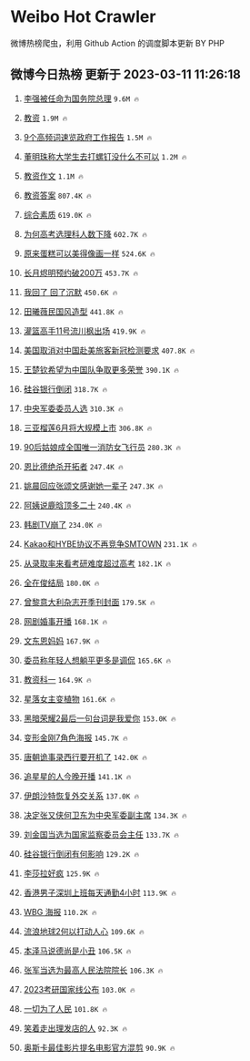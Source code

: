 # Weibo Hot Crawler 



微博热榜爬虫，利用 Github Action 的调度脚本更新 BY PHP 


## 微博今日热榜 更新于 2023-03-11 11:26:18 
1. [李强被任命为国务院总理](https://s.weibo.com/weibo?q=%23%E6%9D%8E%E5%BC%BA%E8%A2%AB%E4%BB%BB%E5%91%BD%E4%B8%BA%E5%9B%BD%E5%8A%A1%E9%99%A2%E6%80%BB%E7%90%86%23&t=31&band_rank=1&Refer=top) `9.6M 🔥` 

1. [教资](https://s.weibo.com/weibo?q=%23%E6%95%99%E8%B5%84%23&t=31&band_rank=2&Refer=top) `1.9M 🔥` 

1. [9个高频词速览政府工作报告](https://s.weibo.com/weibo?q=%239%E4%B8%AA%E9%AB%98%E9%A2%91%E8%AF%8D%E9%80%9F%E8%A7%88%E6%94%BF%E5%BA%9C%E5%B7%A5%E4%BD%9C%E6%8A%A5%E5%91%8A%23&t=31&band_rank=3&Refer=top) `1.5M 🔥` 

1. [董明珠称大学生去打螺钉没什么不可以](https://s.weibo.com/weibo?q=%23%E8%91%A3%E6%98%8E%E7%8F%A0%E7%A7%B0%E5%A4%A7%E5%AD%A6%E7%94%9F%E5%8E%BB%E6%89%93%E8%9E%BA%E9%92%89%E6%B2%A1%E4%BB%80%E4%B9%88%E4%B8%8D%E5%8F%AF%E4%BB%A5%23&t=31&band_rank=4&Refer=top) `1.2M 🔥` 

1. [教资作文](https://s.weibo.com/weibo?q=%23%E6%95%99%E8%B5%84%E4%BD%9C%E6%96%87%23&t=31&band_rank=5&Refer=top) `1.1M 🔥` 

1. [教资答案](https://s.weibo.com/weibo?q=%E6%95%99%E8%B5%84%E7%AD%94%E6%A1%88&t=31&band_rank=6&Refer=top) `807.4K 🔥` 

1. [综合素质](https://s.weibo.com/weibo?q=%E7%BB%BC%E5%90%88%E7%B4%A0%E8%B4%A8&t=31&band_rank=7&Refer=top) `619.0K 🔥` 

1. [为何高考选理科人数下降](https://s.weibo.com/weibo?q=%23%E4%B8%BA%E4%BD%95%E9%AB%98%E8%80%83%E9%80%89%E7%90%86%E7%A7%91%E4%BA%BA%E6%95%B0%E4%B8%8B%E9%99%8D%23&t=31&band_rank=8&Refer=top) `602.7K 🔥` 

1. [原来蛋糕可以美得像画一样](https://s.weibo.com/weibo?q=%23%E5%8E%9F%E6%9D%A5%E8%9B%8B%E7%B3%95%E5%8F%AF%E4%BB%A5%E7%BE%8E%E5%BE%97%E5%83%8F%E7%94%BB%E4%B8%80%E6%A0%B7%23&t=31&band_rank=9&Refer=top) `524.6K 🔥` 

1. [长月烬明预约破200万](https://s.weibo.com/weibo?q=%23%E9%95%BF%E6%9C%88%E7%83%AC%E6%98%8E%E9%A2%84%E7%BA%A6%E7%A0%B4200%E4%B8%87%23&t=31&band_rank=10&Refer=top) `453.7K 🔥` 

1. [我回了 回了沉默](https://s.weibo.com/weibo?q=%E6%88%91%E5%9B%9E%E4%BA%86%20%E5%9B%9E%E4%BA%86%E6%B2%89%E9%BB%98&t=31&band_rank=11&Refer=top) `450.6K 🔥` 

1. [田曦薇民国风造型](https://s.weibo.com/weibo?q=%23%E7%94%B0%E6%9B%A6%E8%96%87%E6%B0%91%E5%9B%BD%E9%A3%8E%E9%80%A0%E5%9E%8B%23&t=31&band_rank=12&Refer=top) `441.8K 🔥` 

1. [灌篮高手11号流川枫出场](https://s.weibo.com/weibo?q=%23%E7%81%8C%E7%AF%AE%E9%AB%98%E6%89%8B11%E5%8F%B7%E6%B5%81%E5%B7%9D%E6%9E%AB%E5%87%BA%E5%9C%BA%23&t=31&band_rank=13&Refer=top) `419.9K 🔥` 

1. [美国取消对中国赴美旅客新冠检测要求](https://s.weibo.com/weibo?q=%23%E7%BE%8E%E5%9B%BD%E5%8F%96%E6%B6%88%E5%AF%B9%E4%B8%AD%E5%9B%BD%E8%B5%B4%E7%BE%8E%E6%97%85%E5%AE%A2%E6%96%B0%E5%86%A0%E6%A3%80%E6%B5%8B%E8%A6%81%E6%B1%82%23&t=31&band_rank=14&Refer=top) `407.8K 🔥` 

1. [王楚钦希望为中国队争取更多荣誉](https://s.weibo.com/weibo?q=%23%E7%8E%8B%E6%A5%9A%E9%92%A6%E5%B8%8C%E6%9C%9B%E4%B8%BA%E4%B8%AD%E5%9B%BD%E9%98%9F%E4%BA%89%E5%8F%96%E6%9B%B4%E5%A4%9A%E8%8D%A3%E8%AA%89%23&t=31&band_rank=15&Refer=top) `390.1K 🔥` 

1. [硅谷银行倒闭](https://s.weibo.com/weibo?q=%23%E7%A1%85%E8%B0%B7%E9%93%B6%E8%A1%8C%E5%80%92%E9%97%AD%23&t=31&band_rank=16&Refer=top) `318.7K 🔥` 

1. [中央军委委员人选](https://s.weibo.com/weibo?q=%23%E4%B8%AD%E5%A4%AE%E5%86%9B%E5%A7%94%E5%A7%94%E5%91%98%E4%BA%BA%E9%80%89%23&t=31&band_rank=17&Refer=top) `310.3K 🔥` 

1. [三亚榴莲6月将大规模上市](https://s.weibo.com/weibo?q=%23%E4%B8%89%E4%BA%9A%E6%A6%B4%E8%8E%B26%E6%9C%88%E5%B0%86%E5%A4%A7%E8%A7%84%E6%A8%A1%E4%B8%8A%E5%B8%82%23&t=31&band_rank=18&Refer=top) `306.8K 🔥` 

1. [90后姑娘成全国唯一消防女飞行员](https://s.weibo.com/weibo?q=%2390%E5%90%8E%E5%A7%91%E5%A8%98%E6%88%90%E5%85%A8%E5%9B%BD%E5%94%AF%E4%B8%80%E6%B6%88%E9%98%B2%E5%A5%B3%E9%A3%9E%E8%A1%8C%E5%91%98%23&t=31&band_rank=19&Refer=top) `280.3K 🔥` 

1. [恩比德绝杀开拓者](https://s.weibo.com/weibo?q=%23%E6%81%A9%E6%AF%94%E5%BE%B7%E7%BB%9D%E6%9D%80%E5%BC%80%E6%8B%93%E8%80%85%23&t=31&band_rank=20&Refer=top) `247.4K 🔥` 

1. [姚晨回应张颂文感谢她一辈子](https://s.weibo.com/weibo?q=%23%E5%A7%9A%E6%99%A8%E5%9B%9E%E5%BA%94%E5%BC%A0%E9%A2%82%E6%96%87%E6%84%9F%E8%B0%A2%E5%A5%B9%E4%B8%80%E8%BE%88%E5%AD%90%23&t=31&band_rank=21&Refer=top) `247.3K 🔥` 

1. [阿姨说鹿晗顶多二十](https://s.weibo.com/weibo?q=%23%E9%98%BF%E5%A7%A8%E8%AF%B4%E9%B9%BF%E6%99%97%E9%A1%B6%E5%A4%9A%E4%BA%8C%E5%8D%81%23&t=31&band_rank=22&Refer=top) `240.4K 🔥` 

1. [韩剧TV崩了](https://s.weibo.com/weibo?q=%E9%9F%A9%E5%89%A7TV%E5%B4%A9%E4%BA%86&t=31&band_rank=23&Refer=top) `234.0K 🔥` 

1. [Kakao和HYBE协议不再竞争SMTOWN](https://s.weibo.com/weibo?q=%23Kakao%E5%92%8CHYBE%E5%8D%8F%E8%AE%AE%E4%B8%8D%E5%86%8D%E7%AB%9E%E4%BA%89SMTOWN%23&t=31&band_rank=24&Refer=top) `231.1K 🔥` 

1. [从录取率来看考研难度超过高考](https://s.weibo.com/weibo?q=%23%E4%BB%8E%E5%BD%95%E5%8F%96%E7%8E%87%E6%9D%A5%E7%9C%8B%E8%80%83%E7%A0%94%E9%9A%BE%E5%BA%A6%E8%B6%85%E8%BF%87%E9%AB%98%E8%80%83%23&t=31&band_rank=25&Refer=top) `182.1K 🔥` 

1. [全在俊结局](https://s.weibo.com/weibo?q=%23%E5%85%A8%E5%9C%A8%E4%BF%8A%E7%BB%93%E5%B1%80%23&t=31&band_rank=26&Refer=top) `180.0K 🔥` 

1. [曾黎意大利杂志开季刊封面](https://s.weibo.com/weibo?q=%23%E6%9B%BE%E9%BB%8E%E6%84%8F%E5%A4%A7%E5%88%A9%E6%9D%82%E5%BF%97%E5%BC%80%E5%AD%A3%E5%88%8A%E5%B0%81%E9%9D%A2%23&t=31&band_rank=27&Refer=top) `179.5K 🔥` 

1. [网剧婚事开播](https://s.weibo.com/weibo?q=%23%E7%BD%91%E5%89%A7%E5%A9%9A%E4%BA%8B%E5%BC%80%E6%92%AD%23&t=31&band_rank=28&Refer=top) `168.1K 🔥` 

1. [文东恩妈妈](https://s.weibo.com/weibo?q=%23%E6%96%87%E4%B8%9C%E6%81%A9%E5%A6%88%E5%A6%88%23&t=31&band_rank=29&Refer=top) `167.9K 🔥` 

1. [委员称年轻人想躺平更多是调侃](https://s.weibo.com/weibo?q=%23%E5%A7%94%E5%91%98%E7%A7%B0%E5%B9%B4%E8%BD%BB%E4%BA%BA%E6%83%B3%E8%BA%BA%E5%B9%B3%E6%9B%B4%E5%A4%9A%E6%98%AF%E8%B0%83%E4%BE%83%23&t=31&band_rank=30&Refer=top) `165.6K 🔥` 

1. [教资科一](https://s.weibo.com/weibo?q=%E6%95%99%E8%B5%84%E7%A7%91%E4%B8%80&t=31&band_rank=31&Refer=top) `164.9K 🔥` 

1. [星落女主变植物](https://s.weibo.com/weibo?q=%23%E6%98%9F%E8%90%BD%E5%A5%B3%E4%B8%BB%E5%8F%98%E6%A4%8D%E7%89%A9%23&t=31&band_rank=32&Refer=top) `161.6K 🔥` 

1. [黑暗荣耀2最后一句台词是我爱你](https://s.weibo.com/weibo?q=%23%E9%BB%91%E6%9A%97%E8%8D%A3%E8%80%802%E6%9C%80%E5%90%8E%E4%B8%80%E5%8F%A5%E5%8F%B0%E8%AF%8D%E6%98%AF%E6%88%91%E7%88%B1%E4%BD%A0%23&t=31&band_rank=33&Refer=top) `153.0K 🔥` 

1. [变形金刚7角色海报](https://s.weibo.com/weibo?q=%23%E5%8F%98%E5%BD%A2%E9%87%91%E5%88%9A7%E8%A7%92%E8%89%B2%E6%B5%B7%E6%8A%A5%23&t=31&band_rank=34&Refer=top) `145.7K 🔥` 

1. [唐朝诡事录西行要开机了](https://s.weibo.com/weibo?q=%23%E5%94%90%E6%9C%9D%E8%AF%A1%E4%BA%8B%E5%BD%95%E8%A5%BF%E8%A1%8C%E8%A6%81%E5%BC%80%E6%9C%BA%E4%BA%86%23&t=31&band_rank=35&Refer=top) `142.0K 🔥` 

1. [追星星的人今晚开播](https://s.weibo.com/weibo?q=%23%E8%BF%BD%E6%98%9F%E6%98%9F%E7%9A%84%E4%BA%BA%E4%BB%8A%E6%99%9A%E5%BC%80%E6%92%AD%23&t=31&band_rank=36&Refer=top) `141.1K 🔥` 

1. [伊朗沙特恢复外交关系](https://s.weibo.com/weibo?q=%23%E4%BC%8A%E6%9C%97%E6%B2%99%E7%89%B9%E6%81%A2%E5%A4%8D%E5%A4%96%E4%BA%A4%E5%85%B3%E7%B3%BB%23&t=31&band_rank=37&Refer=top) `137.0K 🔥` 

1. [决定张又侠何卫东为中央军委副主席](https://s.weibo.com/weibo?q=%23%E5%86%B3%E5%AE%9A%E5%BC%A0%E5%8F%88%E4%BE%A0%E4%BD%95%E5%8D%AB%E4%B8%9C%E4%B8%BA%E4%B8%AD%E5%A4%AE%E5%86%9B%E5%A7%94%E5%89%AF%E4%B8%BB%E5%B8%AD%23&t=31&band_rank=38&Refer=top) `134.3K 🔥` 

1. [刘金国当选为国家监察委员会主任](https://s.weibo.com/weibo?q=%23%E5%88%98%E9%87%91%E5%9B%BD%E5%BD%93%E9%80%89%E4%B8%BA%E5%9B%BD%E5%AE%B6%E7%9B%91%E5%AF%9F%E5%A7%94%E5%91%98%E4%BC%9A%E4%B8%BB%E4%BB%BB%23&t=31&band_rank=39&Refer=top) `133.7K 🔥` 

1. [硅谷银行倒闭有何影响](https://s.weibo.com/weibo?q=%23%E7%A1%85%E8%B0%B7%E9%93%B6%E8%A1%8C%E5%80%92%E9%97%AD%E6%9C%89%E4%BD%95%E5%BD%B1%E5%93%8D%23&t=31&band_rank=40&Refer=top) `129.2K 🔥` 

1. [李莎拉好疯](https://s.weibo.com/weibo?q=%E6%9D%8E%E8%8E%8E%E6%8B%89%E5%A5%BD%E7%96%AF&t=31&band_rank=41&Refer=top) `125.9K 🔥` 

1. [香港男子深圳上班每天通勤4小时](https://s.weibo.com/weibo?q=%23%E9%A6%99%E6%B8%AF%E7%94%B7%E5%AD%90%E6%B7%B1%E5%9C%B3%E4%B8%8A%E7%8F%AD%E6%AF%8F%E5%A4%A9%E9%80%9A%E5%8B%A44%E5%B0%8F%E6%97%B6%23&t=31&band_rank=42&Refer=top) `113.9K 🔥` 

1. [WBG 海报](https://s.weibo.com/weibo?q=WBG%20%E6%B5%B7%E6%8A%A5&t=31&band_rank=43&Refer=top) `110.2K 🔥` 

1. [流浪地球2何以打动人心](https://s.weibo.com/weibo?q=%23%E6%B5%81%E6%B5%AA%E5%9C%B0%E7%90%832%E4%BD%95%E4%BB%A5%E6%89%93%E5%8A%A8%E4%BA%BA%E5%BF%83%23&t=31&band_rank=44&Refer=top) `109.6K 🔥` 

1. [本泽马说德尚是小丑](https://s.weibo.com/weibo?q=%23%E6%9C%AC%E6%B3%BD%E9%A9%AC%E8%AF%B4%E5%BE%B7%E5%B0%9A%E6%98%AF%E5%B0%8F%E4%B8%91%23&t=31&band_rank=45&Refer=top) `106.5K 🔥` 

1. [张军当选为最高人民法院院长](https://s.weibo.com/weibo?q=%23%E5%BC%A0%E5%86%9B%E5%BD%93%E9%80%89%E4%B8%BA%E6%9C%80%E9%AB%98%E4%BA%BA%E6%B0%91%E6%B3%95%E9%99%A2%E9%99%A2%E9%95%BF%23&t=31&band_rank=46&Refer=top) `106.3K 🔥` 

1. [2023考研国家线公布](https://s.weibo.com/weibo?q=%232023%E8%80%83%E7%A0%94%E5%9B%BD%E5%AE%B6%E7%BA%BF%E5%85%AC%E5%B8%83%23&t=31&band_rank=47&Refer=top) `103.0K 🔥` 

1. [一切为了人民](https://s.weibo.com/weibo?q=%23%E4%B8%80%E5%88%87%E4%B8%BA%E4%BA%86%E4%BA%BA%E6%B0%91%23&t=31&band_rank=48&Refer=top) `101.8K 🔥` 

1. [笑着走出理发店的人](https://s.weibo.com/weibo?q=%23%E7%AC%91%E7%9D%80%E8%B5%B0%E5%87%BA%E7%90%86%E5%8F%91%E5%BA%97%E7%9A%84%E4%BA%BA%23&t=31&band_rank=49&Refer=top) `92.3K 🔥` 

1. [奥斯卡最佳影片提名电影官方混剪](https://s.weibo.com/weibo?q=%23%E5%A5%A5%E6%96%AF%E5%8D%A1%E6%9C%80%E4%BD%B3%E5%BD%B1%E7%89%87%E6%8F%90%E5%90%8D%E7%94%B5%E5%BD%B1%E5%AE%98%E6%96%B9%E6%B7%B7%E5%89%AA%23&t=31&band_rank=50&Refer=top) `90.9K 🔥` 

